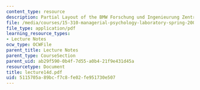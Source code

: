 ```yaml
---
content_type: resource
description: Partial Layout of the BMW Forschung und Ingenieurung Zentrum
file: /media/courses/15-310-managerial-psychology-laboratory-spring-2003/5115705a89bcf7c8fe02fe951730e507_lecture14d.pdf
file_type: application/pdf
learning_resource_types:
- Lecture Notes
ocw_type: OCWFile
parent_title: Lecture Notes
parent_type: CourseSection
parent_uid: ab29f590-0b4f-7d55-a0b4-21f9e431d45a
resourcetype: Document
title: lecture14d.pdf
uid: 5115705a-89bc-f7c8-fe02-fe951730e507
---
```

